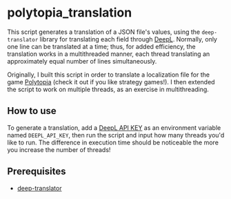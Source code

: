 # polytopia_translation
This script generates a translation of a JSON file's values, using the `deep-translator` library for translating each field through [DeepL](https://www.deepl.com/translator). Normally, only one line can be translated at a time; thus, for added efficiency, the translation works in a multithreaded manner, each thread translating an approximately equal number of lines simultaneously.

Originally, I built this script in order to translate a localization file for the game [Polytopia](https://polytopia.io/) (check it out if you like strategy games!). I then extended the script to work on multiple threads, as an exercise in multithreading.

## How to use
To generate a translation, add a [DeepL API KEY](https://www.deepl.com/docs-api/accessing-the-api/) as an environment variable named `DEEPL_API_KEY`, then run the script and input how many threads you'd like to run. The difference in execution time should be noticeable the more you increase the number of threads!
## Prerequisites
* [deep-translator](https://pypi.org/project/deep-translator/)
